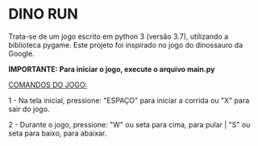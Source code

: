 # DINO RUN
Trata-se de um jogo escrito em python 3 (versão 3.7), utilizando a biblioteca pygame.
Este projeto foi inspirado no jogo do dinossauro da Google.

<b>IMPORTANTE: Para iniciar o jogo, execute o arquivo main.py</b>

<u>COMANDOS DO JOGO:</u>

1 - Na tela inicial, pressione: "ESPAÇO" para iniciar a corrida ou "X" para sair do jogo.

2 - Durante o jogo, pressione: "W" ou seta para cima, para pular | "S" ou seta para baixo, para abaixar.
